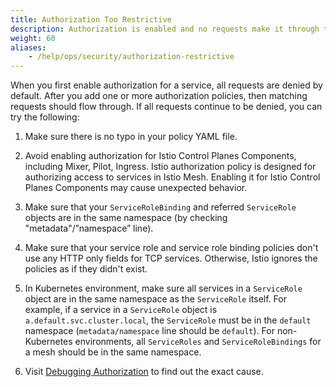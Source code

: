 ```yaml
---
title: Authorization Too Restrictive
description: Authorization is enabled and no requests make it through to the service.
weight: 60
aliases:
    - /help/ops/security/authorization-restrictive
---
```


When you first enable authorization for a service, all requests are denied by default. After you add one or more authorization policies, then
matching requests should flow through. If all requests continue to be denied, you can try the following:

1. Make sure there is no typo in your policy YAML file.

1. Avoid enabling authorization for Istio Control Planes Components, including Mixer, Pilot, Ingress. Istio authorization policy is designed for authorizing access to services in Istio Mesh. Enabling it for Istio Control Planes Components may cause unexpected behavior.

1. Make sure that your `ServiceRoleBinding` and referred `ServiceRole` objects are in the same namespace (by checking "metadata"/”namespace” line).

1. Make sure that your service role and service role binding policies don't use any HTTP only fields
for TCP services. Otherwise, Istio ignores the policies as if they didn't exist.

1. In Kubernetes environment, make sure all services in a `ServiceRole` object are in the same namespace as the
`ServiceRole` itself. For example, if a service in a `ServiceRole` object is `a.default.svc.cluster.local`, the `ServiceRole` must be in the
`default` namespace (`metadata/namespace` line should be `default`). For non-Kubernetes environments, all `ServiceRoles` and `ServiceRoleBindings`
for a mesh should be in the same namespace.

1. Visit [Debugging Authorization](/docs/ops/security/debugging-authorization/)
   to find out the exact cause.
